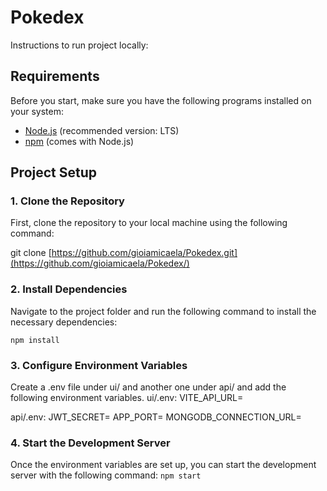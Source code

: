 # Pokedex

Instructions to run project locally:
## Requirements

Before you start, make sure you have the following programs installed on your system:

- [Node.js](https://nodejs.org/) (recommended version: LTS)
- [npm](https://www.npmjs.com/get-npm) (comes with Node.js)

## Project Setup

### 1. Clone the Repository
First, clone the repository to your local machine using the following command:

git clone [https://github.com/gioiamicaela/Pokedex.git](https://github.com/gioiamicaela/Pokedex/)

### 2. Install Dependencies
Navigate to the project folder and run the following command to install the necessary dependencies:

`npm install`

### 3. Configure Environment Variables
Create a .env file under ui/ and another one under api/ and add the following environment variables. 
ui/.env:
VITE_API_URL=

api/.env:
JWT_SECRET=
APP_PORT=
MONGODB_CONNECTION_URL=

### 4. Start the Development Server
Once the environment variables are set up, you can start the development server with the following command:
`npm start`
